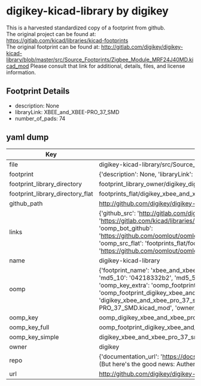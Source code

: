 # digikey-kicad-library by digikey  
This is a harvested standardized copy of a footprint from github.  
The original project can be found at:  
https://gitlab.com/kicad/libraries/kicad-footprints  
The original footprint can be found at:
http://gitlab.com/digikey/digikey-kicad-library/blob/master/src/Source_Footprints/Zigbee_Module_MRF24J40MD.kicad_mod
Please consult that link for additional, details, files, and license information.  
## Footprint Details
* description: None  
* libraryLink: XBEE_and_XBEE-PRO_37_SMD  
* number_of_pads: 74  
## yaml dump  
| Key | Value |  
| --- | --- |  
| file | digikey-kicad-library/src/Source_Footprints/XBEE_and_XBEE-PRO_37_SMD.kicad_mod |  
| footprint | {'description': None, 'libraryLink': 'XBEE_and_XBEE-PRO_37_SMD', 'number_of_pads': 74} |  
| footprint_library_directory | footprint_library_owner/digikey_digikey-kicad-library |  
| footprint_library_directory_flat | footprints_flat/digikey_xbee_and_xbee_pro_37_smd_xbee_and_xbee_pro_37_smd/working |  
| github_path | http://github.com/digikey/digikey-kicad-library/blob/master/src/Source_Footprints/XBEE_and_XBEE-PRO_37_SMD.kicad_mod |  
| links | {'github_src': 'http://gitlab.com/digikey/digikey-kicad-library/blob/master/src/Source_Footprints/Zigbee_Module_MRF24J40MD.kicad_mod', 'github_src_repo': 'https://gitlab.com/kicad/libraries/kicad-footprints', 'oomp_bot': 'footprints/digikey_xbee_and_xbee_pro_37_smd_xbee_and_xbee_pro_37_smd/working', 'oomp_bot_github': 'https://github.com/oomlout/oomlout_oomp_footprint_bot/tree/main/footprints/digikey_xbee_and_xbee_pro_37_smd_xbee_and_xbee_pro_37_smd/working', 'oomp_src_flat': 'footprints_flat/footprints_flat/digikey_xbee_and_xbee_pro_37_smd_xbee_and_xbee_pro_37_smd/working', 'oomp_src_flat_github': 'https://github.com/oomlout/oomlout_oomp_footprint_src/tree/main/footprints_flat/digikey_xbee_and_xbee_pro_37_smd_xbee_and_xbee_pro_37_smd/working'} |  
| name | digikey-kicad-library |  
| oomp | {'footprint_name': 'xbee_and_xbee_pro_37_smd', 'library_name': 'xbee_and_xbee_pro_37_smd_kicad_mod', 'md5': '04218332b2860da9495a4a8d1f3de863', 'md5_10': '04218332b2', 'md5_5': '04218', 'md5_6': '042183', 'oomp_key': 'oomp_digikey_xbee_and_xbee_pro_37_smd_xbee_and_xbee_pro_37_smd', 'oomp_key_extra': 'oomp_footprint_digikey_xbee_and_xbee_pro_37_smd_xbee_and_xbee_pro_37_smd', 'oomp_key_full': 'oomp_footprint_digikey_xbee_and_xbee_pro_37_smd_xbee_and_xbee_pro_37_smd_042183', 'oomp_key_simple': 'digikey_xbee_and_xbee_pro_37_smd_xbee_and_xbee_pro_37_smd', 'original_filename': 'digikey-kicad-library/src/Source_Footprints/XBEE_and_XBEE-PRO_37_SMD.kicad_mod', 'owner_name': 'digikey'} |  
| oomp_key | oomp_digikey_xbee_and_xbee_pro_37_smd_xbee_and_xbee_pro_37_smd |  
| oomp_key_full | oomp_footprint_digikey_xbee_and_xbee_pro_37_smd_xbee_and_xbee_pro_37_smd |  
| oomp_key_simple | digikey_xbee_and_xbee_pro_37_smd_xbee_and_xbee_pro_37_smd |  
| owner | digikey |  
| repo | {'documentation_url': 'https://docs.github.com/rest/overview/resources-in-the-rest-api#rate-limiting', 'message': "API rate limit exceeded for 84.66.173.59. (But here's the good news: Authenticated requests get a higher rate limit. Check out the documentation for more details.)"} |  
| url | http://github.com/digikey/digikey-kicad-library |  

